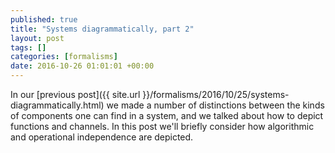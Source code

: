 ```yaml
---
published: true
title: "Systems diagrammatically, part 2"
layout: post
tags: []
categories: [formalisms]
date: 2016-10-26 01:01:01 +00:00
---
```

In our [previous post]({{ site.url }}/formalisms/2016/10/25/systems-diagrammatically.html) we made a number of distinctions between the kinds of components one can find in a system, and we talked about how to depict functions and channels. In this post we'll briefly consider how algorithmic and operational independence are depicted.
